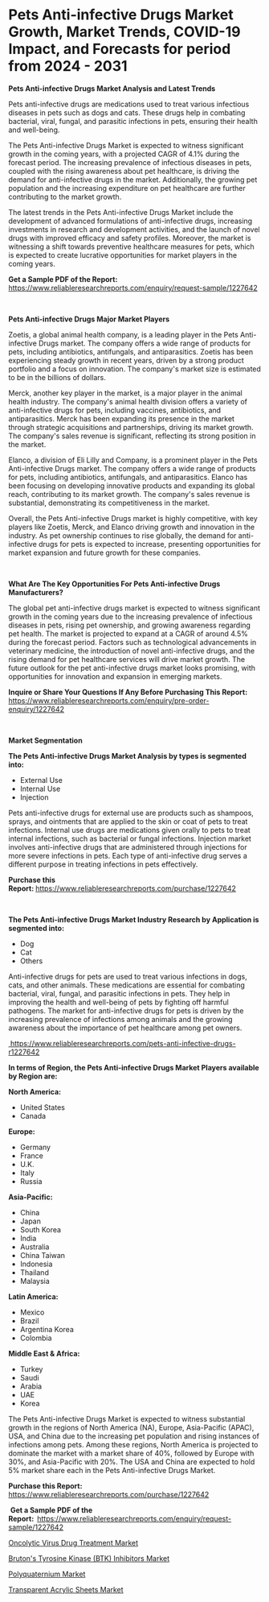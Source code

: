 <p><h1>Pets Anti-infective Drugs Market Growth, Market Trends, COVID-19 Impact, and Forecasts for period from 2024 - 2031</h1></p><p><strong>Pets Anti-infective Drugs Market Analysis and Latest Trends</strong></p>
<p><p>Pets anti-infective drugs are medications used to treat various infectious diseases in pets such as dogs and cats. These drugs help in combating bacterial, viral, fungal, and parasitic infections in pets, ensuring their health and well-being.</p><p>The Pets Anti-infective Drugs Market is expected to witness significant growth in the coming years, with a projected CAGR of 4.1% during the forecast period. The increasing prevalence of infectious diseases in pets, coupled with the rising awareness about pet healthcare, is driving the demand for anti-infective drugs in the market. Additionally, the growing pet population and the increasing expenditure on pet healthcare are further contributing to the market growth.</p><p>The latest trends in the Pets Anti-infective Drugs Market include the development of advanced formulations of anti-infective drugs, increasing investments in research and development activities, and the launch of novel drugs with improved efficacy and safety profiles. Moreover, the market is witnessing a shift towards preventive healthcare measures for pets, which is expected to create lucrative opportunities for market players in the coming years.</p></p>
<p><strong>Get a Sample PDF of the Report:&nbsp;</strong> <a href="https://www.reliableresearchreports.com/enquiry/request-sample/1227642">https://www.reliableresearchreports.com/enquiry/request-sample/1227642</a></p>
<p>&nbsp;</p>
<p><strong>Pets Anti-infective Drugs Major Market Players</strong></p>
<p><p>Zoetis, a global animal health company, is a leading player in the Pets Anti-infective Drugs market. The company offers a wide range of products for pets, including antibiotics, antifungals, and antiparasitics. Zoetis has been experiencing steady growth in recent years, driven by a strong product portfolio and a focus on innovation. The company's market size is estimated to be in the billions of dollars.</p><p>Merck, another key player in the market, is a major player in the animal health industry. The company's animal health division offers a variety of anti-infective drugs for pets, including vaccines, antibiotics, and antiparasitics. Merck has been expanding its presence in the market through strategic acquisitions and partnerships, driving its market growth. The company's sales revenue is significant, reflecting its strong position in the market.</p><p>Elanco, a division of Eli Lilly and Company, is a prominent player in the Pets Anti-infective Drugs market. The company offers a wide range of products for pets, including antibiotics, antifungals, and antiparasitics. Elanco has been focusing on developing innovative products and expanding its global reach, contributing to its market growth. The company's sales revenue is substantial, demonstrating its competitiveness in the market.</p><p>Overall, the Pets Anti-infective Drugs market is highly competitive, with key players like Zoetis, Merck, and Elanco driving growth and innovation in the industry. As pet ownership continues to rise globally, the demand for anti-infective drugs for pets is expected to increase, presenting opportunities for market expansion and future growth for these companies.</p></p>
<p>&nbsp;</p>
<p><strong>What Are The Key Opportunities For Pets Anti-infective Drugs Manufacturers?</strong></p>
<p><p>The global pet anti-infective drugs market is expected to witness significant growth in the coming years due to the increasing prevalence of infectious diseases in pets, rising pet ownership, and growing awareness regarding pet health. The market is projected to expand at a CAGR of around 4.5% during the forecast period. Factors such as technological advancements in veterinary medicine, the introduction of novel anti-infective drugs, and the rising demand for pet healthcare services will drive market growth. The future outlook for the pet anti-infective drugs market looks promising, with opportunities for innovation and expansion in emerging markets.</p></p>
<p><strong>Inquire or Share Your Questions If Any Before Purchasing This Report:</strong> <a href="https://www.reliableresearchreports.com/enquiry/pre-order-enquiry/1227642">https://www.reliableresearchreports.com/enquiry/pre-order-enquiry/1227642</a></p>
<p>&nbsp;</p>
<p><strong>Market Segmentation</strong></p>
<p><strong>The Pets Anti-infective Drugs Market Analysis by types is segmented into:</strong></p>
<p><ul><li>External Use</li><li>Internal Use</li><li>Injection</li></ul></p>
<p><p>Pets anti-infective drugs for external use are products such as shampoos, sprays, and ointments that are applied to the skin or coat of pets to treat infections. Internal use drugs are medications given orally to pets to treat internal infections, such as bacterial or fungal infections. Injection market involves anti-infective drugs that are administered through injections for more severe infections in pets. Each type of anti-infective drug serves a different purpose in treating infections in pets effectively.</p></p>
<p><strong>Purchase this Report:&nbsp;</strong><a href="https://www.reliableresearchreports.com/purchase/1227642">https://www.reliableresearchreports.com/purchase/1227642</a></p>
<p>&nbsp;</p>
<p><strong>The Pets Anti-infective Drugs Market Industry Research by Application is segmented into:</strong></p>
<p><ul><li>Dog</li><li>Cat</li><li>Others</li></ul></p>
<p><p>Anti-infective drugs for pets are used to treat various infections in dogs, cats, and other animals. These medications are essential for combating bacterial, viral, fungal, and parasitic infections in pets. They help in improving the health and well-being of pets by fighting off harmful pathogens. The market for anti-infective drugs for pets is driven by the increasing prevalence of infections among animals and the growing awareness about the importance of pet healthcare among pet owners.</p></p>
<p><a href="https://www.reliableresearchreports.com/pets-anti-infective-drugs-r1227642">&nbsp;https://www.reliableresearchreports.com/pets-anti-infective-drugs-r1227642</a></p>
<p><strong>In terms of Region, the Pets Anti-infective Drugs Market Players available by Region are:</strong></p>
<p>
    <p> <strong> North America: </strong>
        <ul>
            <li>United States</li>
            <li>Canada</li>
        </ul>
        </p> 
    <p> <strong> Europe: </strong>
        <ul>
            <li>Germany</li>
            <li>France</li>
            <li>U.K.</li>
            <li>Italy</li>
            <li>Russia</li>
        </ul>
        </p> 
    <p> <strong> Asia-Pacific: </strong>
        <ul>
            <li>China</li>
            <li>Japan</li>
            <li>South Korea</li>
            <li>India</li>
            <li>Australia</li>
            <li>China Taiwan</li>
            <li>Indonesia</li>
            <li>Thailand</li>
            <li>Malaysia</li>
        </ul>
        </p> 
    <p> <strong> Latin America: </strong>
        <ul>
            <li>Mexico</li>
            <li>Brazil</li>
            <li>Argentina Korea</li>
            <li>Colombia</li>
        </ul>
        </p> 
    <p> <strong> Middle East & Africa: </strong>
        <ul>
            <li>Turkey</li>
            <li>Saudi</li>
            <li>Arabia</li>
            <li>UAE</li>
            <li>Korea</li>
        </ul>
    </p>
    </p>
<p><p>The Pets Anti-infective Drugs Market is expected to witness substantial growth in the regions of North America (NA), Europe, Asia-Pacific (APAC), USA, and China due to the increasing pet population and rising instances of infections among pets. Among these regions, North America is projected to dominate the market with a market share of 40%, followed by Europe with 30%, and Asia-Pacific with 20%. The USA and China are expected to hold 5% market share each in the Pets Anti-infective Drugs Market.</p></p>
<p><strong>Purchase this Report: </strong><a href="https://www.reliableresearchreports.com/purchase/1227642">https://www.reliableresearchreports.com/purchase/1227642</a></p>
<p>&nbsp;<strong>Get a Sample PDF of the Report:&nbsp;&nbsp;</strong><a href="https://www.reliableresearchreports.com/enquiry/request-sample/1227642">https://www.reliableresearchreports.com/enquiry/request-sample/1227642</a></p>
<p><strong></strong></p>
<p><p><a href="https://github.com/DeonteStanton2023/Market-Research-Report-List-1/blob/main/oncolytic-virus-drug-treatment-market.md">Oncolytic Virus Drug Treatment Market</a></p><p><a href="https://github.com/ZackaryHalvorson2023/Market-Research-Report-List-1/blob/main/brutons-tyrosine-kinase-btk-inhibitors-market.md">Bruton's Tyrosine Kinase (BTK) Inhibitors Market</a></p><p><a href="https://www.linkedin.com/pulse/polyquaternium-market-share-amp-new-trends-analysis-report-xt6hf">Polyquaternium Market</a></p><p><a href="https://www.linkedin.com/pulse/transparent-acrylic-sheets-market-analysis-size-global-industry-kl8nf">Transparent Acrylic Sheets Market</a></p></p>